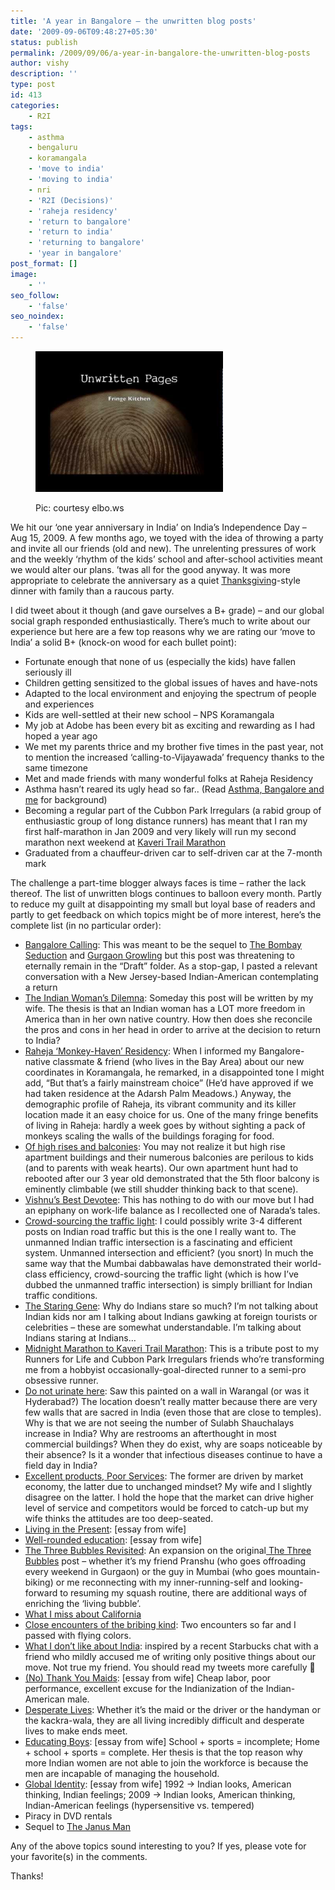 ```yaml
---
title: 'A year in Bangalore – the unwritten blog posts'
date: '2009-09-06T09:48:27+05:30'
status: publish
permalink: /2009/09/06/a-year-in-bangalore-the-unwritten-blog-posts
author: vishy
description: ''
type: post
id: 413
categories: 
    - R2I
tags:
    - asthma
    - bengaluru
    - koramangala
    - 'move to india'
    - 'moving to india'
    - nri
    - 'R2I (Decisions)'
    - 'raheja residency'
    - 'return to bangalore'
    - 'return to india'
    - 'returning to bangalore'
    - 'year in bangalore'
post_format: []
image:
    - ''
seo_follow:
    - 'false'
seo_noindex:
    - 'false'
---
```

<figure aria-describedby="caption-attachment-1846" class="wp-caption alignleft" id="attachment_1846" style="width: 300px">

[![](../../../../uploads/2009/09/unwritten_elbo_ws.jpeg "unwritten_elbo_ws")](http://www.ulaar.com/wp-content/uploads/2009/09/unwritten_elbo_ws.jpeg)<figcaption class="wp-caption-text" id="caption-attachment-1846">Pic: courtesy elbo.ws</figcaption></figure>

We hit our ‘one year anniversary in India’ on India’s Independence Day – Aug 15, 2009. A few months ago, we toyed with the idea of throwing a party and invite all our friends (old and new). The unrelenting pressures of work and the weekly ‘rhythm of the kids’ school and after-school activities meant we would alter our plans. ’twas all for the good anyway. It was more appropriate to celebrate the anniversary as a quiet [Thanksgiving](http://en.wikipedia.org/wiki/Thanksgiving)-style dinner with family than a raucous party.

I did tweet about it though (and gave ourselves a B+ grade) – and our global social graph responded enthusiastically. There’s much to write about our experience but here are a few top reasons why we are rating our ‘move to India’ a solid B+ (knock-on wood for each bullet point):

- Fortunate enough that none of us (especially the kids) have fallen seriously ill
- Children getting sensitized to the global issues of haves and have-nots
- Adapted to the local environment and enjoying the spectrum of people and experiences
- Kids are well-settled at their new school – NPS Koramangala
- My job at Adobe has been every bit as exciting and rewarding as I had hoped a year ago
- We met my parents thrice and my brother five times in the past year, not to mention the increased ‘calling-to-Vijayawada’ frequency thanks to the same timezone
- Met and made friends with many wonderful folks at Raheja Residency
- Asthma hasn’t reared its ugly head so far.. (Read [Asthma, Bangalore and me](http://ulaar.wordpress.com/2008/08/29/asthma-bangalore-and-me/) for background)
- Becoming a regular part of the Cubbon Park Irregulars (a rabid group of enthusiastic group of long distance runners) has meant that I ran my first half-marathon in Jan 2009 and very likely will run my second marathon next weekend at [Kaveri Trail Marathon](http://www.kaveritrailmarathon.com)
- Graduated from a chauffeur-driven car to self-driven car at the 7-month mark

The challenge a part-time blogger always faces is time – rather the lack thereof. The list of unwritten blogs continues to balloon every month. Partly to reduce my guilt at disappointing my small but loyal base of readers and partly to get feedback on which topics might be of more interest, here’s the complete list (in no particular order):

- [Bangalore Calling](http://ulaar.wordpress.com/2008/12/14/bangalore-calling/): This was meant to be the sequel to [The Bombay Seduction](http://ulaar.wordpress.com/2008/06/12/the-bombay-seduction/) and [Gurgaon Growling](http://ulaar.wordpress.com/2009/06/18/gurgaon-growling/) but this post was threatening to eternally remain in the “Draft” folder. As a stop-gap, I pasted a relevant conversation with a New Jersey-based Indian-American contemplating a return
- <span style="text-decoration: underline;">The Indian Woman’s Dilemna</span>: Someday this post will be written by my wife. The thesis is that an Indian woman has a LOT more freedom in America than in her own native country. How then does she reconcile the pros and cons in her head in order to arrive at the decision to return to India?
- <span style="text-decoration: underline;">Raheja ‘Monkey-Haven’ Residency</span>: When I informed my Bangalore-native classmate &amp; friend (who lives in the Bay Area) about our new coordinates in Koramangala, he remarked, in a disappointed tone I might add, “But that’s a fairly mainstream choice” (He’d have approved if we had taken residence at the Adarsh Palm Meadows.) Anyway, the demographic profile of Raheja, its vibrant community and its killer location made it an easy choice for us. One of the many fringe benefits of living in Raheja: hardly a week goes by without sighting a pack of monkeys scaling the walls of the buildings foraging for food.
- <span style="text-decoration: underline;">Of high rises and balconies</span>: You may not realize it but high rise apartment buildings and their numerous balconies are perilous to kids (and to parents with weak hearts). Our own apartment hunt had to rebooted after our 3 year old demonstrated that the 5th floor balcony is eminently climbable (we still shudder thinking back to that scene).
- <span style="text-decoration: underline;">Vishnu’s Best Devotee</span>: This has nothing to do with our move but I had an epiphany on work-life balance as I recollected one of Narada’s tales.
- <span style="text-decoration: underline;">Crowd-sourcing the traffic light</span>: I could possibly write 3-4 different posts on Indian road traffic but this is the one I really want to. The unmanned Indian traffic intersection is a fascinating and efficient system. Unmanned intersection and efficient? (you snort) In much the same way that the Mumbai dabbawalas have demonstrated their world-class efficiency, crowd-sourcing the traffic light (which is how I’ve dubbed the unmanned traffic intersection) is simply brilliant for Indian traffic conditions.
- <span style="text-decoration: underline;">The Staring Gene</span>: Why do Indians stare so much? I’m not talking about Indian kids nor am I talking about Indians gawking at foreign tourists or celebrities – these are somewhat understandable. I’m talking about Indians staring at Indians…
- <span style="text-decoration: underline;">Midnight Marathon to Kaveri Trail Marathon</span>: This is a tribute post to my Runners for Life and Cubbon Park Irregulars friends who’re transforming me from a hobbyist occasionally-goal-directed runner to a semi-pro obsessive runner.
- <span style="text-decoration: underline;">Do not urinate here</span>: Saw this painted on a wall in Warangal (or was it Hyderabad?) The location doesn’t really matter because there are very few walls that are sacred in India (even those that are close to temples). Why is that we are not seeing the number of Sulabh Shauchalays increase in India? Why are restrooms an afterthought in most commercial buildings? When they do exist, why are soaps noticeable by their absence? Is it a wonder that infectious diseases continue to have a field day in India?
- <span style="text-decoration: underline;">Excellent products, Poor Services</span>: The former are driven by market economy, the latter due to unchanged mindset? My wife and I slightly disagree on the latter. I hold the hope that the market can drive higher level of service and competitors would be forced to catch-up but my wife thinks the attitudes are too deep-seated.
- <span style="text-decoration: underline;">Living in the Present</span>: \[essay from wife\]
- <span style="text-decoration: underline;">Well-rounded education</span>: \[essay from wife\]
- <span style="text-decoration: underline;">The Three Bubbles Revisited</span>: An expansion on the original[ The Three Bubbles](http://ulaar.wordpress.com/2008/10/25/the-three-bubbles/) post – whether it’s my friend Pranshu (who goes offroading every weekend in Gurgaon) or the guy in Mumbai (who goes mountain-biking) or me reconnecting with my inner-running-self and looking-forward to resuming my squash routine, there are additional ways of enriching the ‘living bubble’.
- <span style="text-decoration: underline;">What I miss about California</span>
- <span style="text-decoration: underline;">Close encounters of the bribing kind</span>: Two encounters so far and I passed with flying colors.<span style="text-decoration: underline;">  
  </span>
- <span style="text-decoration: underline;">What I don’t like about India</span>: inspired by a recent Starbucks chat with a friend who mildly accused me of writing only positive things about our move. Not true my friend. You should read my tweets more carefully 🙂<span style="text-decoration: underline;">  
  </span>
- <span style="text-decoration: underline;">(No) Thank You Maids</span>: \[essay from wife\] Cheap labor, poor performance, excellent excuse for the Indianization of the Indian-American male.
- <span style="text-decoration: underline;">Desperate Lives</span>: Whether it’s the maid or the driver or the handyman or the kackra-wala, they are all living incredibly difficult and desperate lives to make ends meet.
- <span style="text-decoration: underline;">Educating Boys</span>: \[essay from wife\] School + sports = incomplete; Home + school + sports = complete. Her thesis is that the top reason why more Indian women are not able to join the workforce is because the men are incapable of managing the household.
- <span style="text-decoration: underline;">Global Identity</span>: \[essay from wife\] 1992 -&gt; Indian looks, American thinking, Indian feelings; 2009 -&gt; Indian looks, American thinking, Indian-American feelings (hypersensitive vs. tempered)
- Piracy in DVD rentals
- Sequel to [The Janus Man](http://ulaar.wordpress.com/2009/07/17/the-janus-man/)

Any of the above topics sound interesting to you? If yes, please vote for your favorite(s) in the comments.

Thanks!